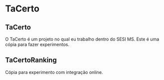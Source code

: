 # TaCerto
## TaCerto
O TaCerto é um projeto no qual eu trabalho dentro do SESI MS. Este é uma cópia para fazer experimentos.
## TaCertoRanking
Cópia para experimento com integração online.